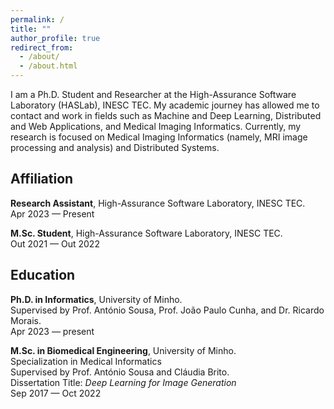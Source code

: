 ```yaml
---
permalink: /
title: ""
author_profile: true
redirect_from: 
  - /about/
  - /about.html
---
```


I am a Ph.D. Student and Researcher at the High-Assurance Software Laboratory (HASLab), INESC TEC. My academic journey has allowed me to contact and work in fields such as Machine and Deep Learning, Distributed and Web Applications, and Medical Imaging Informatics. Currently, my research is focused on Medical Imaging Informatics (namely, MRI image processing and analysis) and Distributed Systems.


## Affiliation

**Research Assistant**, High-Assurance Software Laboratory, INESC TEC.  
Apr 2023 — Present

**M.Sc. Student**, High-Assurance Software Laboratory, INESC TEC.    
Out 2021 — Out 2022




## Education

**Ph.D. in Informatics**, University of Minho.                	
Supervised by Prof. António Sousa, Prof. João Paulo Cunha, and Dr. Ricardo Morais.  
Apr 2023 — present   

**M.Sc. in Biomedical Engineering**, University of Minho.   
Specialization in Medical Informatics    
Supervised by Prof. António Sousa and Cláudia Brito.  
Dissertation Title: *Deep Learning for Image Generation*  
Sep 2017 — Oct 2022  